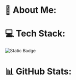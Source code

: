 
# 💫 About Me:


# 💻 Tech Stack:
![Static Badge](https://img.shields.io/badge/C%2B%2B?logo=cplusplus)



# 📊 GitHub Stats:

